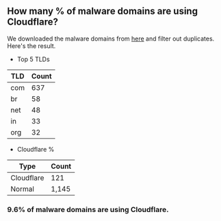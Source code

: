 ## How many % of malware domains are using Cloudflare?


We downloaded the malware domains from [here](https://urlhaus.abuse.ch) and filter out duplicates.
Here's the result.


[//]: # (start replacement)


- Top 5 TLDs

| TLD | Count |
| --- | --- |
| com | 637 |
| br | 58 |
| net | 48 |
| in | 33 |
| org | 32 |


- Cloudflare %

| Type | Count |
| --- | --- |
| Cloudflare | 121 |
| Normal | 1,145 |


### 9.6% of malware domains are using Cloudflare.